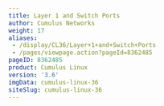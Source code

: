 ```yaml
---
title: Layer 1 and Switch Ports
author: Cumulus Networks
weight: 17
aliases:
 - /display/CL36/Layer+1+and+Switch+Ports
 - /pages/viewpage.action?pageId=8362485
pageID: 8362485
product: Cumulus Linux
version: '3.6'
imgData: cumulus-linux-36
siteSlug: cumulus-linux-36
---
```

<article id="html-search-results" class="ht-content" style="display: none;">

</article>

<footer id="ht-footer">

</footer>
